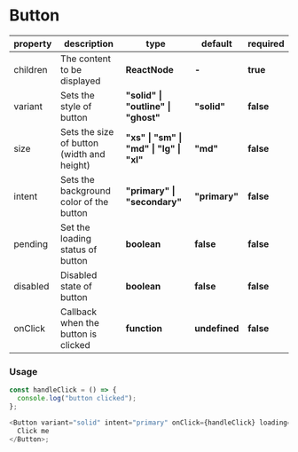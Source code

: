 # Button

| property | description                                    | type                                     | default       | required  |
| -------- | ---------------------------------------------- | ---------------------------------------- | ------------- | --------- |
| children | The content to be displayed                    | **ReactNode**                            | **-**         | **true**  |
| variant  | Sets the style of button                       | **"solid" \| "outline" \| "ghost"**      | **"solid"**   | **false** |
| size     | Sets the size of  button (width and height)    | **"xs" \| "sm" \| "md" \| "lg" \| "xl"** | **"md"**      | **false** |
| intent   | Sets the background color of the button        | **"primary" \| "secondary"**             | **"primary"** | **false** |
| pending  | Set the loading status of button               | **boolean**                              | **false**     | **false** |
| disabled | Disabled state of button                       | **boolean**                              | **false**     | **false** |
| onClick  | Callback when the button is clicked            | **function**                             | **undefined** | **false** |

### Usage

```js
const handleClick = () => {
  console.log("button clicked");
};

<Button variant="solid" intent="primary" onClick={handleClick} loading={false}>
  Click me
</Button>;
```
